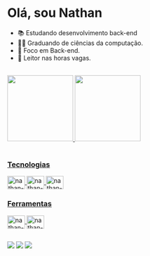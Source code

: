 <div align="left">
<h1>Olá, sou Nathan</h1>
<ul>
    <li>📚 Estudando desenvolvimento back-end</li>
    <li>👨‍🎓 Graduando de ciências da computação.</li>
    <li>🎯 Foco em Back-end.</li>
    <li>📖 Leitor nas horas vagas.</li>
</ul>
</div>

<br>

<div align="left">
  <a href="https://github.com/nathan-fontenele">
  <img height="150em" src="https://github-readme-stats.vercel.app/api?username=nathan-fontenele&show_icons=true&theme=swift&include_all_commits=true&count_private=true"/>
  <img height="150em" src="https://github-readme-stats.vercel.app/api/top-langs/?username=nathan-fontenele&layout=compact&langs_count=7&theme=swift"/>

</div>

<!--Linguagens utilizadas-->
<div style="display: inline_block"><br>
  <h3> Tecnologias</h3>

  <img align="center" alt="nathan-HTML" height="30" width="40" src="https://cdn.jsdelivr.net/gh/devicons/devicon/icons/html5/html5-original.svg">
  <img align="center" alt="nathan-CSS" height="30" width="40" src="https://cdn.jsdelivr.net/gh/devicons/devicon/icons/css3/css3-original.svg">
  <img align="center" alt="nathan-Js" height="30" width="40" src="https://cdn.jsdelivr.net/gh/devicons/devicon/icons/csharp/csharp-original.svg" />

  <br>

  <h3>Ferramentas</h3>
  <img align="center" alt="nathan-Vscode" height="30" width="40" src="https://cdn.jsdelivr.net/gh/devicons/devicon/icons/vscode/vscode-original.svg">
  <img align="center" alt="nathan-VS" height="30" width="40" src="https://cdn.jsdelivr.net/gh/devicons/devicon/icons/visualstudio/visualstudio-plain.svg" />
</div>
  
##  
  
<!--Redes sociais-->  
<div> 
  <a href="https://www.linkedin.com/in/nathan-gomes-perfil/" target="_blank"><img src="https://img.shields.io/badge/LinkedIn-0077B5?style=for-the-badge&logo=linkedin&logoColor=white" target="_blank"></a> 
  <a href="https://mailto:nathangf60@outlook.com/" target="_blank"><img src="https://img.shields.io/badge/Microsoft_Outlook-0078D4?style=for-the-badge&logo=microsoft-outlook&logoColor=white" target="_blank"></a> 
  <a href="https://twitter.com/gomes_dev" target="_blank"><img src="https://img.shields.io/badge/Twitter-1DA1F2?style=for-the-badge&logo=twitter&logoColor=white" target="_blank"></a> 
</div>
